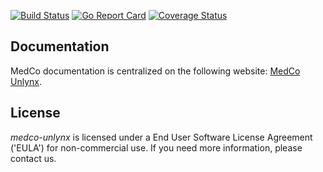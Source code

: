 [![Build Status](https://travis-ci.org/lca1/medco-unlynx.svg?branch=master)](https://travis-ci.org/lca1/medco-unlynx) 
[![Go Report Card](https://goreportcard.com/badge/github.com/lca1/medco-unlynx)](https://goreportcard.com/report/github.com/lca1/medco-unlynx) 
[![Coverage Status](https://coveralls.io/repos/github/lca1/medco-unlynx/badge.svg?branch=master)](https://coveralls.io/github/lca1/medco-unlynx?branch=master)

## Documentation
MedCo documentation is centralized on the following website: 
[MedCo Unlynx](https://medco.epfl.ch/documentation/developer/components/medco-unlynx.html).

## License
*medco-unlynx* is licensed under a End User Software License Agreement ('EULA') for non-commercial use. 
If you need more information, please contact us.
